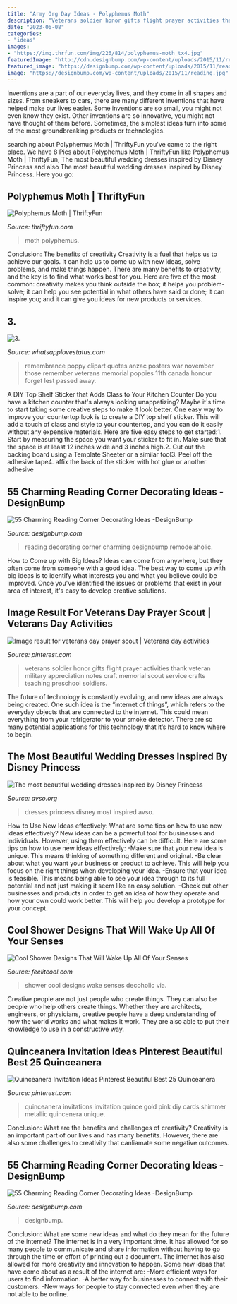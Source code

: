 ```yaml
---
title: "Army Org Day Ideas - Polyphemus Moth"
description: "Veterans soldier honor gifts flight prayer activities thank veteran military appreciation notes craft memorial scout service crafts teaching preschool soldiers"
date: "2023-06-08"
categories:
- "ideas"
images:
- "https://img.thrfun.com/img/226/814/polyphemus-moth_tx4.jpg"
featuredImage: "http://cdn.designbump.com/wp-content/uploads/2015/11/reading-corner-nook22.jpg"
featured_image: "https://designbump.com/wp-content/uploads/2015/11/reading.jpg"
image: "https://designbump.com/wp-content/uploads/2015/11/reading.jpg"
---
```



Inventions are a part of our everyday lives, and they come in all shapes and sizes. From sneakers to cars, there are many different inventions that have helped make our lives easier. Some inventions are so small, you might not even know they exist. Other inventions are so innovative, you might not have thought of them before. Sometimes, the simplest ideas turn into some of the most groundbreaking products or technologies.

	

		
searching about Polyphemus Moth | ThriftyFun you've came to the right place. We have 8 Pics about Polyphemus Moth | ThriftyFun like Polyphemus Moth | ThriftyFun, The most beautiful wedding dresses inspired by Disney Princess and also The most beautiful wedding dresses inspired by Disney Princess. Here you go:
		
    
## Polyphemus Moth | ThriftyFun

<img loading=lazy src="https://img.thrfun.com/img/226/814/polyphemus-moth_tx4.jpg" onerror="this.onerror=null;this.src='https://tse3.mm.bing.net/th?id=OIP.b0CdQ7YRGdpqcFHoysEPnwHaHa&amp;pid=15.1';" alt="Polyphemus Moth | ThriftyFun">

_Source: thriftyfun.com_

>moth polyphemus. 

	

Conclusion: The benefits of creativity
Creativity is a fuel that helps us to achieve our goals. It can help us to come up with new ideas, solve problems, and make things happen. There are many benefits to creativity, and the key is to find what works best for you. Here are five of the most common: creativity makes you think outside the box; it helps you problem-solve; it can help you see potential in what others have said or done; it can inspire you; and it can give you ideas for new products or services.

    
## 3.

<img loading=lazy src="https://2.bp.blogspot.com/-HPmO06TkiCc/WPyw9V-HVnI/AAAAAAAAIzU/mGTCnIW_TCU41Zx4Pj0br8PuDznhjuNuACLcB/s1600/11.jpg" onerror="this.onerror=null;this.src='https://tse2.mm.bing.net/th?id=OIP.Sdd8Q8-yVdVIPUZ-eFGYgQAAAA&amp;pid=15.1';" alt="3.">

_Source: whatsapplovestatus.com_

>remembrance poppy clipart quotes anzac posters war november those remember veterans memorial poppies 11th canada honour forget lest passed away. 

	

A DIY Top Shelf Sticker that Adds Class to Your Kitchen Counter
Do you have a kitchen counter that's always looking unappetizing? Maybe it's time to start taking some creative steps to make it look better. One easy way to improve your countertop look is to create a DIY top shelf sticker. This will add a touch of class and style to your countertop, and you can do it easily without any expensive materials. Here are five easy steps to get started:1. Start by measuring the space you want your sticker to fit in. Make sure that the space is at least 12 inches wide and 3 inches high.2. Cut out the backing board using a Template Sheeter or a similar tool3. Peel off the adhesive tape4. affix the back of the sticker with hot glue or another adhesive
    
## 55 Charming Reading Corner Decorating Ideas -DesignBump

<img loading=lazy src="https://designbump.com/wp-content/uploads/2015/11/reading.jpg" onerror="this.onerror=null;this.src='https://tse3.mm.bing.net/th?id=OIP.Qx2dXKhaCcV4mVuMc1N0mAHaLF&amp;pid=15.1';" alt="55 Charming Reading Corner Decorating Ideas -DesignBump">

_Source: designbump.com_

>reading decorating corner charming designbump remodelaholic. 

	

How to Come up with Big Ideas?
Ideas can come from anywhere, but they often come from someone with a good idea. The best way to come up with big ideas is to identify what interests you and what you believe could be improved. Once you've identified the issues or problems that exist in your area of interest, it's easy to develop creative solutions.

    
## Image Result For Veterans Day Prayer Scout | Veterans Day Activities

<img loading=lazy src="https://i.pinimg.com/736x/4f/80/17/4f8017fb01a97b7488fb8459990621ab.jpg" onerror="this.onerror=null;this.src='https://tse2.mm.bing.net/th?id=OIP.pdooCrv21Z6WSo7D7_nbXQAAAA&amp;pid=15.1';" alt="Image result for veterans day prayer scout | Veterans day activities">

_Source: pinterest.com_

>veterans soldier honor gifts flight prayer activities thank veteran military appreciation notes craft memorial scout service crafts teaching preschool soldiers. 

	

The future of technology is constantly evolving, and new ideas are always being created. One such idea is the “internet of things”, which refers to the everyday objects that are connected to the internet. This could mean everything from your refrigerator to your smoke detector. There are so many potential applications for this technology that it’s hard to know where to begin.

    
## The Most Beautiful Wedding Dresses Inspired By Disney Princess

<img loading=lazy src="https://www.avso.org/wp-content/uploads/2014/11/the-most-beautiful-wedding-dresses-inspired-by-disney-princess-1415026324.jpg" onerror="this.onerror=null;this.src='https://tse4.mm.bing.net/th?id=OIP.BLgtWmnZUr8aHP6bsJdNlwHaKa&amp;pid=15.1';" alt="The most beautiful wedding dresses inspired by Disney Princess">

_Source: avso.org_

>dresses princess disney most inspired avso. 

	

How to Use New Ideas effectively: What are some tips on how to use new ideas effectively?
New ideas can be a powerful tool for businesses and individuals. However, using them effectively can be difficult. Here are some tips on how to use new ideas effectively: 
-Make sure that your new idea is unique. This means thinking of something different and original. 
-Be clear about what you want your business or product to achieve. This will help you focus on the right things when developing your idea. 
-Ensure that your idea is feasible. This means being able to see your idea through to its full potential and not just making it seem like an easy solution. 
-Check out other businesses and products in order to get an idea of how they operate and how your own could work better. This will help you develop a prototype for your concept.

    
## Cool Shower Designs That Will Wake Up All Of Your Senses

<img loading=lazy src="http://feelitcool.com/wp-content/uploads/2016/06/cool-shower-designs1.jpg" onerror="this.onerror=null;this.src='https://tse3.mm.bing.net/th?id=OIP.bA3u8iiKxSy3SLI3AFphSgHaLH&amp;pid=15.1';" alt="Cool Shower Designs That Will Wake Up All Of Your Senses">

_Source: feelitcool.com_

>shower cool designs wake senses decoholic via. 

	

Creative people are not just people who create things. They can also be people who help others create things. Whether they are architects, engineers, or physicians, creative people have a deep understanding of how the world works and what makes it work. They are also able to put their knowledge to use in a constructive way.

    
## Quinceanera Invitation Ideas Pinterest Beautiful Best 25 Quinceanera

<img loading=lazy src="https://i.pinimg.com/736x/b7/15/ca/b715caac8b660b2014bd5dd842cdbe19.jpg" onerror="this.onerror=null;this.src='https://tse3.mm.bing.net/th?id=OIP.G3cuXomRg_xIpcyecDrv-gHaJ4&amp;pid=15.1';" alt="Quinceanera Invitation Ideas Pinterest Beautiful Best 25 Quinceanera">

_Source: pinterest.com_

>quinceanera invitations invitation quince gold pink diy cards shimmer metallic quincenera unique. 

	

Conclusion: What are the benefits and challenges of creativity?
Creativity is an important part of our lives and has many benefits. However, there are also some challenges to creativity that canliamate some negative outcomes.

    
## 55 Charming Reading Corner Decorating Ideas -DesignBump

<img loading=lazy src="http://cdn.designbump.com/wp-content/uploads/2015/11/reading-corner-nook22.jpg" onerror="this.onerror=null;this.src='https://tse1.mm.bing.net/th?id=OIP.tLGY7aJv86MNIoTHpz4ocQHaKN&amp;pid=15.1';" alt="55 Charming Reading Corner Decorating Ideas -DesignBump">

_Source: designbump.com_

>designbump. 

	

Conclusion: What are some new ideas and what do they mean for the future of the internet?
The internet is in a very important time. It has allowed for so many people to communicate and share information without having to go through the time or effort of printing out a document. The internet has also allowed for more creativity and innovation to happen. Some new ideas that have come about as a result of the internet are: 
-More efficient ways for users to find information.
-A better way for businesses to connect with their customers. 
-New ways for people to stay connected even when they are not able to be online.

